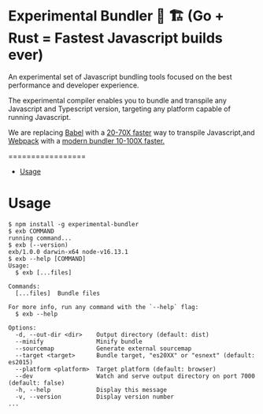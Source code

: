 # Experimental Bundler 🧪 🏗 (Go + Rust = Fastest Javascript builds ever)

An experimental set of Javascript bundling tools focused on the best performance and developer experience.

The experimental compiler enables you to bundle and transpile any Javascript and Typescript version, targeting any platform capable of running Javascript.

We are replacing [Babel](https://babeljs.io/) with a [20-70X faster](https://swc.rs/) way to transpile Javascript,and  [Webpack](https://webpack.js.org/) with a [modern bundler 10-100X faster.](https://esbuild.github.io/)

=================

<!-- toc -->
* [Usage](#usage)
<!-- tocstop -->
# Usage
<!-- usage -->
```sh-session
$ npm install -g experimental-bundler
$ exb COMMAND
running command...
$ exb (--version)
exb/1.0.0 darwin-x64 node-v16.13.1
$ exb --help [COMMAND]
Usage:
  $ exb [...files]

Commands:
  [...files]  Bundle files

For more info, run any command with the `--help` flag:
  $ exb --help

Options:
  -d, --out-dir <dir>    Output directory (default: dist)
  --minify               Minify bundle 
  --sourcemap            Generate external sourcemap 
  --target <target>      Bundle target, "es20XX" or "esnext" (default: es2015)
  --platform <platform>  Target platform (default: browser)
  --dev                  Watch and serve output directory on port 7000 (default: false)
  -h, --help             Display this message 
  -v, --version          Display version number 
...
```
<!-- usagestop -->
